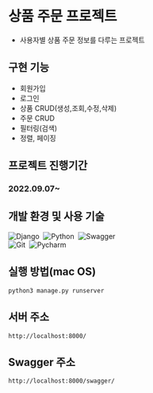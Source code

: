 # 상품 주문 프로젝트

- 사용자별 상품 주문 정보를 다루는 프로젝트
## 구현 기능
- 회원가입
- 로그인
- 상품 CRUD(생성,조회,수정,삭제)
- 주문 CRUD
- 필터링(검색)
- 정렬, 페이징

## 프로젝트 진행기간
### 2022.09.07~

## 개발 환경 및 사용 기술 
![Django](https://img.shields.io/badge/-Django-05122A?style=flat&logo=django)&nbsp;
![Python](https://img.shields.io/badge/-Python-05122A?style=flat&logo=python)&nbsp;
![Swagger](https://img.shields.io/badge/-Swagger-05122A?style=flat&logo=swagger)&nbsp;\
![Git](https://img.shields.io/badge/-Git-05122A?style=flat&logo=git)&nbsp;
![Pycharm](https://img.shields.io/badge/-Pycharm-05122A?style=flat&logo=pycharm)&nbsp;

## 실행 방법(mac OS)
```
python3 manage.py runserver
```
## 서버 주소
```
http://localhost:8000/
```

##  Swagger 주소
```
http://localhost:8000/swagger/
```


